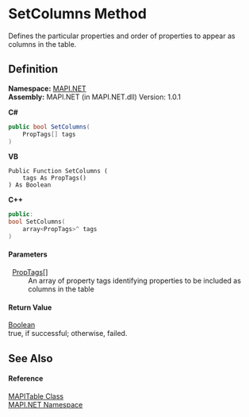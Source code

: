 # SetColumns Method


Defines the particular properties and order of properties to appear as columns in the table.



## Definition
**Namespace:** <a href="N_MAPI_NET.md">MAPI.NET</a>  
**Assembly:** MAPI.NET (in MAPI.NET.dll) Version: 1.0.1

**C#**
``` C#
public bool SetColumns(
	PropTags[] tags
)
```
**VB**
``` VB
Public Function SetColumns ( 
	tags As PropTags()
) As Boolean
```
**C++**
``` C++
public:
bool SetColumns(
	array<PropTags>^ tags
)
```



#### Parameters
<dl><dt>  <a href="T_MAPI_NET_PropTags.md">PropTags</a>[]</dt><dd>An array of property tags identifying properties to be included as columns in the table</dd></dl>

#### Return Value
<a href="https://learn.microsoft.com/dotnet/api/system.boolean" target="_blank" rel="noopener noreferrer">Boolean</a>  
true, if successful; otherwise, failed.

## See Also


#### Reference
<a href="T_MAPI_NET_MAPITable.md">MAPITable Class</a>  
<a href="N_MAPI_NET.md">MAPI.NET Namespace</a>  
